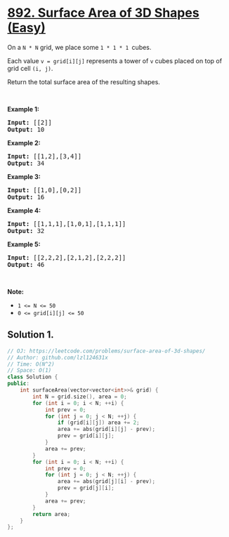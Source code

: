 # [892. Surface Area of 3D Shapes (Easy)](https://leetcode.com/problems/surface-area-of-3d-shapes/)

<p>On a&nbsp;<code>N&nbsp;*&nbsp;N</code>&nbsp;grid, we place some&nbsp;<code>1 * 1 * 1&nbsp;</code>cubes.</p>

<p>Each value&nbsp;<code>v = grid[i][j]</code>&nbsp;represents a tower of&nbsp;<code>v</code>&nbsp;cubes placed on top of grid cell&nbsp;<code>(i, j)</code>.</p>

<p>Return the total surface area of the resulting shapes.</p>

<p>&nbsp;</p>

<div>
<div>
<div>
<ul>
</ul>
</div>
</div>
</div>

<div>
<p><strong>Example 1:</strong></p>

<pre><strong>Input: </strong><span id="example-input-1-1">[[2]]</span>
<strong>Output: </strong><span id="example-output-1">10</span>
</pre>

<div>
<p><strong>Example 2:</strong></p>

<pre><strong>Input: </strong><span id="example-input-2-1">[[1,2],[3,4]]</span>
<strong>Output: </strong><span id="example-output-2">34</span>
</pre>

<div>
<p><strong>Example 3:</strong></p>

<pre><strong>Input: </strong><span id="example-input-3-1">[[1,0],[0,2]]</span>
<strong>Output: </strong><span id="example-output-3">16</span>
</pre>

<div>
<p><strong>Example 4:</strong></p>

<pre><strong>Input: </strong><span id="example-input-4-1">[[1,1,1],[1,0,1],[1,1,1]]</span>
<strong>Output: </strong><span id="example-output-4">32</span>
</pre>

<div>
<p><strong>Example 5:</strong></p>

<pre><strong>Input: </strong><span id="example-input-5-1">[[2,2,2],[2,1,2],[2,2,2]]</span>
<strong>Output: </strong><span id="example-output-5">46</span>
</pre>

<p>&nbsp;</p>

<p><strong>Note:</strong></p>

<ul>
	<li><code>1 &lt;= N &lt;= 50</code></li>
	<li><code>0 &lt;= grid[i][j] &lt;= 50</code></li>
</ul>
</div>
</div>
</div>
</div>
</div>


## Solution 1.

```cpp
// OJ: https://leetcode.com/problems/surface-area-of-3d-shapes/
// Author: github.com/lzl124631x
// Time: O(N^2)
// Space: O(1)
class Solution {
public:
    int surfaceArea(vector<vector<int>>& grid) {
        int N = grid.size(), area = 0;
        for (int i = 0; i < N; ++i) {
            int prev = 0;
            for (int j = 0; j < N; ++j) {
                if (grid[i][j]) area += 2;
                area += abs(grid[i][j] - prev);
                prev = grid[i][j];
            }
            area += prev;
        }
        for (int i = 0; i < N; ++i) {
            int prev = 0;
            for (int j = 0; j < N; ++j) {
                area += abs(grid[j][i] - prev);
                prev = grid[j][i];
            }
            area += prev;
        }
        return area;
    }
};
```